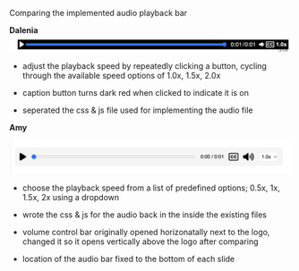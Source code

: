 Comparing the implemented audio playback bar

**Dalenia** 
![](audiobar-daexs.png)

- adjust the playback speed by repeatedly clicking a button, cycling through the available speed options of 1.0x, 1.5x, 2.0x 

- caption button turns dark red when clicked to indicate it is on 

- seperated the css & js file used for implementing the audio file 


**Amy**

![](audiobar-kimmy.png)

- choose the playback speed from a list of predefined options; 0.5x, 1x, 1.5x, 2x using a dropdown

- wrote the css & js for the audio back in the inside the existing files 

- volume control bar originally opened horizonatally next to the logo, changed it so it opens vertically above the logo after comparing 

- location of the audio bar fixed to the bottom of each slide 
